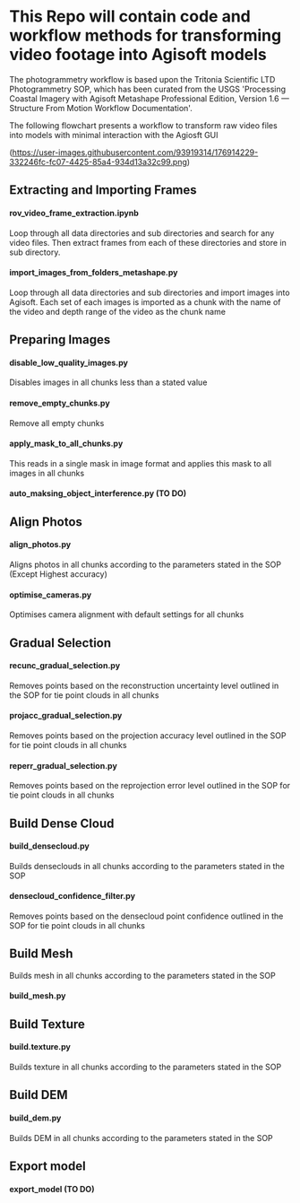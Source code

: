 # This Repo will contain code and workflow methods for transforming video footage into Agisoft models

The photogrammetry workflow is based upon the Tritonia Scientific LTD Photogrammetry SOP, which has been curated from the USGS 'Processing Coastal Imagery with Agisoft Metashape Professional Edition, Version 1.6 — Structure From Motion Workflow Documentation'. 

The following flowchart presents a workflow to transform raw video files into models with minimal interaction with the Agiosft GUI

(https://user-images.githubusercontent.com/93919314/176914229-332246fc-fc07-4425-85a4-934d13a32c99.png)

## Extracting and Importing Frames
#### rov_video_frame_extraction.ipynb
Loop through all data directories and sub directories and search for any video files. Then extract frames from each of these directories and store in sub directory.
#### import_images_from_folders_metashape.py
Loop through all data directories and sub directories and import images into Agisoft. Each set of each images is imported as a chunk with the name of the video and depth range of the video as the chunk name
## Preparing Images 
#### disable_low_quality_images.py
Disables images in all chunks less than a stated value
#### remove_empty_chunks.py
Remove all empty chunks
#### apply_mask_to_all_chunks.py
This reads in a single mask in image format and applies this mask to all images in all chunks
#### auto_maksing_object_interference.py (TO DO)
## Align Photos
#### align_photos.py 
Aligns photos in all chunks according to the parameters stated in the SOP (Except Highest accuracy)
#### optimise_cameras.py
Optimises camera alignment with default settings for all chunks 
## Gradual Selection
#### recunc_gradual_selection.py
Removes points based on the reconstruction uncertainty level outlined in the SOP for tie point clouds in all chunks
#### projacc_gradual_selection.py
Removes points based on the projection accuracy level outlined in the SOP for tie point clouds in all chunks
#### reperr_gradual_selection.py
Removes points based on the reprojection error level outlined in the SOP for tie point clouds in all chunks
## Build Dense Cloud 
#### build_densecloud.py 
Builds denseclouds in all chunks according to the parameters stated in the SOP
#### densecloud_confidence_filter.py
Removes points based on the densecloud point confidence outlined in the SOP for tie point clouds in all chunks
## Build Mesh 
Builds mesh in all chunks according to the parameters stated in the SOP
#### build_mesh.py 
## Build Texture
#### build.texture.py 
Builds texture in all chunks according to the parameters stated in the SOP
## Build DEM
#### build_dem.py 
Builds DEM in all chunks according to the parameters stated in the SOP
## Export model 
#### export_model (TO DO)
